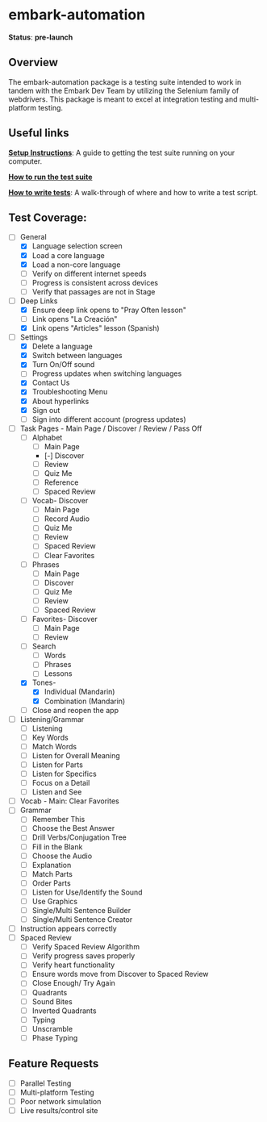 # embark-automation

**Status**: **pre-launch**

## Overview
The embark-automation package is a testing suite intended to work in tandem with the Embark Dev Team by utilizing the Selenium family of webdrivers. This package is meant to excel at integration testing and multi-platform testing.

## Useful links
[**Setup Instructions**](/Documentation/setup-instructions.md): A guide to getting the test suite running on your computer.

[**How to run the test suite**]()

[**How to write tests**](/Documentation/how-to-write-a-test.md): A walk-through of where and how to write a test script.

## Test Coverage:
- [ ] General
    - [x] Language selection screen
    - [x] Load a core language
    - [x] Load a non-core language
    - [ ] Verify on different internet speeds
    - [ ] Progress is consistent across devices
    - [ ] Verify that passages are not in Stage
- [ ] Deep Links
    - [x] Ensure deep link opens to "Pray Often lesson"
    - [ ] Link opens "La Creación"
    - [x] Link opens "Articles" lesson (Spanish)
- [ ] Settings
    - [X] Delete a language
    - [X] Switch between languages
    - [X] Turn On/Off sound
    - [ ] Progress updates when switching languages
    - [x] Contact Us
    - [x] Troubleshooting Menu
    - [x] About hyperlinks
    - [x] Sign out
    - [ ] Sign into different account (progress updates)
- [ ] Task Pages - Main Page / Discover / Review / Pass Off
    - [ ] Alphabet
        - [ ] Main Page
        - [-] Discover
        - [ ] Review 
        - [ ] Quiz Me
        - [ ] Reference
        - [ ] Spaced Review
    - [ ] Vocab- Discover
        - [ ] Main Page
        - [ ] Record Audio
        - [ ] Quiz Me
        - [ ] Review
        - [ ] Spaced Review
        - [ ] Clear Favorites
    - [ ] Phrases
        - [ ] Main Page
        - [ ] Discover
        - [ ] Quiz Me
        - [ ] Review
        - [ ] Spaced Review
    - [ ] Favorites- Discover
        - [ ] Main Page
        - [ ] Review
    - [ ] Search
        - [ ] Words
        - [ ] Phrases
        - [ ] Lessons
    - [x] Tones- 
        - [x] Individual (Mandarin)
        - [x] Combination (Mandarin)
    - [ ] Close and reopen the app
- [ ] Listening/Grammar
    - [ ] Listening
    - [ ] Key Words
    - [ ] Match Words
    - [ ] Listen for Overall Meaning
    - [ ] Listen for Parts
    - [ ] Listen for Specifics
    - [ ] Focus on a Detail
    - [ ] Listen and See
- [ ] Vocab - Main: Clear Favorites
- [ ] Grammar
    - [ ] Remember This
    - [ ] Choose the Best Answer
    - [ ] Drill Verbs/Conjugation Tree
    - [ ] Fill in the Blank
    - [ ] Choose the Audio
    - [ ] Explanation
    - [ ] Match Parts
    - [ ] Order Parts
    - [ ] Listen for Use/Identify the Sound
    - [ ] Use Graphics
    - [ ] Single/Multi Sentence Builder
    - [ ] Single/Multi Sentence Creator
- [ ] Instruction appears correctly
- [ ] Spaced Review
    - [ ] Verify Spaced Review Algorithm
    - [ ] Verify progress saves properly
    - [ ] Verify heart functionality
    - [ ] Ensure words move from Discover to Spaced Review
    - [ ] Close Enough/ Try Again
    - [ ] Quadrants
    - [ ] Sound Bites
    - [ ] Inverted Quadrants
    - [ ] Typing
    - [ ] Unscramble
    - [ ] Phase Typing

## Feature Requests

 - [ ] Parallel Testing
 - [ ] Multi-platform Testing
 - [ ] Poor network simulation
 - [ ] Live results/control site
